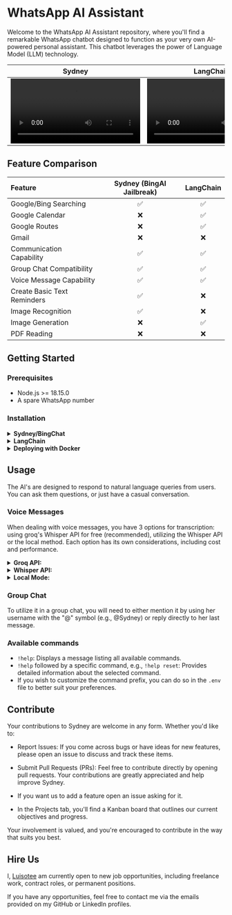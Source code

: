 # WhatsApp AI Assistant

Welcome to the WhatsApp AI Assistant repository, where you'll find a remarkable WhatsApp chatbot designed to function as your very own AI-powered personal assistant. This chatbot leverages the power of Language Model (LLM) technology.

|                                                 Sydney                                                 |                                                LangChain                                                |
| :----------------------------------------------------------------------------------------------------: | :-----------------------------------------------------------------------------------------------------: |
| <video src="https://github.com/WAppAI/assistant/assets/50471205/5d300910-099d-4ceb-9f87-0852389a4c5b"> | <video  src="https://github.com/WAppAI/assistant/assets/50471205/e8e8aabe-9ef7-4e3e-b0dc-156071c425f8"> |

## Feature Comparison

| Feature                     | Sydney (BingAI Jailbreak) | LangChain |
| :-------------------------- | :-----------------------: | :-------: |
| Google/Bing Searching       |            ✅             |    ✅     |
| Google Calendar             |            ❌             |    ✅     |
| Google Routes               |            ❌             |    ✅     |
| Gmail                       |            ❌             |    ❌     |
| Communication Capability    |            ✅             |    ✅     |
| Group Chat Compatibility    |            ✅             |    ✅     |
| Voice Message Capability    |            ✅             |    ✅     |
| Create Basic Text Reminders |            ✅             |    ❌     |
| Image Recognition           |            ✅             |    ❌     |
| Image Generation            |            ❌             |    ✅     |
| PDF Reading                 |            ❌             |    ❌     |

## Getting Started

### Prerequisites

- Node.js >= 18.15.0
- A spare WhatsApp number

### Installation

<details>
<summary><b>Sydney/BingChat</b></summary>
<br>

1. Clone this repository

```
git clone https://github.com/WAppAI/assistant.git
```

2. Install the dependencies

```
pnpm install
```

3. Rename `.env.example` to `.env`

```
cp .env.example .env
```

4. Login with your Bing account and edit `.env`'s `BING_COOKIES` environment variable to the cookies string from [bing.com](https://bing.com). For detailed instructions [here](https://github.com/danny-avila/LibreChat/issues/370#issuecomment-1560382302).

   **NOTE:** Occasionally, you might encounter an error stating, `User needs to solve CAPTCHA to continue.` To resolve this issue, please solve the captcha [here]https://www.bing.com/turing/captcha/challenge, while logged in with the same account associated with your BING_COOKIES.

5. Read and fill in the remaining information in the `.env` file.

6. Run

```
pnpm build
```

7. Start the bot

```
pnpm start
```

8. Connect your WhatsApp account to the bot by scanning the generated QR Code in the CLI.

9. Send a message to your WhatsApp account to start a conversation with Sydney!

</details>

<details>
<summary><b>LangChain</b></summary>
<br>

1. Clone this repository

```
git clone https://github.com/WAppAI/assistant.git
```

2. Install the dependencies

```
pnpm install
```

3. Rename `.env.example` to `.env`

```
cp .env.example .env
```

4. Read and fill in the remaining information in the `.env` file.

5. Instructions on how to use langchain tools like Google Calendar and search will be in the `.env`

6. Run

```
pnpm build
```

6. Start the bot

```
pnpm start
```

7. Connect your WhatsApp account to the bot by scanning the generated QR Code in the CLI.

8. Send a message to your WhatsApp account to start a conversation with the bot!

</details>

<details> 
<summary><b>Deploying with Docker</b></summary> 
<br>

1. Clone this repository

```
git clone https://github.com/WAppAI/assistant.git
```

2. Rename `.env.example` to `.env`

```
cp .env.example .env
```

3. Read and fill in the remaining information in the `.env` file.

4. Instructions on how to use langchain tools like Google Calendar and search will be in the `.env`

5. Build and start the Docker container

```
pnpm docker:build:start
```

6. Access the container logs to read the QR code.

```
docker logs whatsapp-assistant
```

7. Scan the QR code with your WhatsApp account to connect the bot.

8. Send a message to your WhatsApp account to start a conversation with the bot!

</details>

## Usage

The AI's are designed to respond to natural language queries from users. You can ask them questions, or just have a casual conversation.

### Voice Messages

When dealing with voice messages, you have 3 options for transcription: using groq's Whisper API for free (recommended), utilizing the Whisper API or the local method. Each option has its own considerations, including cost and performance.

<details>
<summary><strong>Groq API:</strong></summary>

- **Setup:**
  1. Obtain a Groq API key from [Groq Console](https://console.groq.com/keys).
  2. In the `.env` file, set `TRANSCRIPTION_ENABLED` to `"true"` and `TRANSCRIPTION_METHOD` to `"whisper-groq"`.
  </details>

<details>
<summary><strong>Whisper API:</strong></summary>

- **Cost:** Utilizing the Whisper API incurs a cost of US$0.06 per 10 minutes of audio.
- **Setup:**
  1. Obtain an OpenAI API key and place it in the `.env` file under the `OPENAI_API_KEY` variable.
  2. In the `.env` file, set `TRANSCRIPTION_ENABLED` to `"true"` and `TRANSCRIPTION_METHOD` to `"whisper-api"`.

</details>

<details>
<summary><strong>Local Mode:</strong></summary>

- **Cost:** The local method is free but may be slower and less precise.
- **Setup:**
  1. Download a model of your choice from [here](https://huggingface.co/ggerganov/whisper.cpp/tree/main). Download any `.bin` file and place it in the `./whisper/models` folder.
  2. Modify the `.env` file by changing `TRANSCRIPTION_ENABLED` to `"true"`, `TRANSCRIPTION_METHOD` to `"local"`, and `"TRANSCRIPTION_MODEL"` with the name of the model you downloaded. While setting a language in `TRANSCRIPTION_LANGUAGE` is not mandatory, it is recommended for better performance.

</details>

### Group Chat

To utilize it in a group chat, you will need to either mention it by using her username with the "@" symbol (e.g., @Sydney) or reply directly to her last message.

### Available commands

- `!help`: Displays a message listing all available commands.
- `!help` followed by a specific command, e.g., `!help reset`: Provides detailed information about the selected command.
- If you wish to customize the command prefix, you can do so in the `.env` file to better suit your preferences.

## Contribute

Your contributions to Sydney are welcome in any form. Whether you'd like to:

- Report Issues: If you come across bugs or have ideas for new features, please open an issue to discuss and track these items.

- Submit Pull Requests (PRs): Feel free to contribute directly by opening pull requests. Your contributions are greatly appreciated and help improve Sydney.

- If you want us to add a feature open an issue asking for it.

- In the Projects tab, you'll find a Kanban board that outlines our current objectives and progress.

Your involvement is valued, and you're encouraged to contribute in the way that suits you best.

## Hire Us

I, [Luisotee](https://github.com/Luisotee) am currently open to new job opportunities, including freelance work, contract roles, or permanent positions.

If you have any opportunities, feel free to contact me via the emails provided on my GitHub or LinkedIn profiles.
